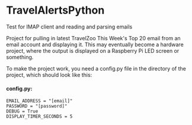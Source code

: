 # TravelAlertsPython
Test for IMAP client and reading and parsing emails

Project for pulling in latest TravelZoo This Week's Top 20 email from an email account and displaying it. This may eventually become a hardware project, where the output is displayed on a Raspberry Pi LED screen or something.

To make the project work, you need a config.py file in the directory of the project, which should look like this:

#### config.py:
```
EMAIL_ADDRESS = "[email]"
PASSWORD = "[password]"
DEBUG = True
DISPLAY_TIMER_SECONDS = 5
```
